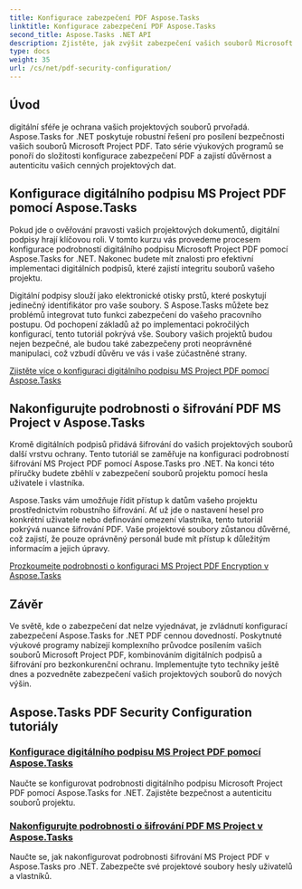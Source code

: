 ```yaml
---
title: Konfigurace zabezpečení PDF Aspose.Tasks
linktitle: Konfigurace zabezpečení PDF Aspose.Tasks
second_title: Aspose.Tasks .NET API
description: Zjistěte, jak zvýšit zabezpečení vašich souborů Microsoft Project PDF pomocí Aspose.Tasks for .NET. Naučte se techniky digitálního podpisu a šifrování.
type: docs
weight: 35
url: /cs/net/pdf-security-configuration/
---
```

## Úvod

digitální sféře je ochrana vašich projektových souborů prvořadá. Aspose.Tasks for .NET poskytuje robustní řešení pro posílení bezpečnosti vašich souborů Microsoft Project PDF. Tato série výukových programů se ponoří do složitosti konfigurace zabezpečení PDF a zajistí důvěrnost a autenticitu vašich cenných projektových dat.

## Konfigurace digitálního podpisu MS Project PDF pomocí Aspose.Tasks

Pokud jde o ověřování pravosti vašich projektových dokumentů, digitální podpisy hrají klíčovou roli. V tomto kurzu vás provedeme procesem konfigurace podrobností digitálního podpisu Microsoft Project PDF pomocí Aspose.Tasks for .NET. Nakonec budete mít znalosti pro efektivní implementaci digitálních podpisů, které zajistí integritu souborů vašeho projektu.

Digitální podpisy slouží jako elektronické otisky prstů, které poskytují jedinečný identifikátor pro vaše soubory. S Aspose.Tasks můžete bez problémů integrovat tuto funkci zabezpečení do vašeho pracovního postupu. Od pochopení základů až po implementaci pokročilých konfigurací, tento tutoriál pokrývá vše. Soubory vašich projektů budou nejen bezpečné, ale budou také zabezpečeny proti neoprávněné manipulaci, což vzbudí důvěru ve vás i vaše zúčastněné strany.

[Zjistěte více o konfiguraci digitálního podpisu MS Project PDF pomocí Aspose.Tasks](./pdf-digital-signature-details/)

## Nakonfigurujte podrobnosti o šifrování PDF MS Project v Aspose.Tasks

Kromě digitálních podpisů přidává šifrování do vašich projektových souborů další vrstvu ochrany. Tento tutoriál se zaměřuje na konfiguraci podrobností šifrování MS Project PDF pomocí Aspose.Tasks pro .NET. Na konci této příručky budete zběhlí v zabezpečení souborů projektu pomocí hesla uživatele i vlastníka.

Aspose.Tasks vám umožňuje řídit přístup k datům vašeho projektu prostřednictvím robustního šifrování. Ať už jde o nastavení hesel pro konkrétní uživatele nebo definování omezení vlastníka, tento tutoriál pokrývá nuance šifrování PDF. Vaše projektové soubory zůstanou důvěrné, což zajistí, že pouze oprávněný personál bude mít přístup k důležitým informacím a jejich úpravy.

[Prozkoumejte podrobnosti o konfiguraci MS Project PDF Encryption v Aspose.Tasks](./pdf-encryption-details/)

## Závěr

Ve světě, kde o zabezpečení dat nelze vyjednávat, je zvládnutí konfigurací zabezpečení Aspose.Tasks for .NET PDF cennou dovedností. Poskytnuté výukové programy nabízejí komplexního průvodce posílením vašich souborů Microsoft Project PDF, kombinováním digitálních podpisů a šifrování pro bezkonkurenční ochranu. Implementujte tyto techniky ještě dnes a pozvedněte zabezpečení vašich projektových souborů do nových výšin.

## Aspose.Tasks PDF Security Configuration tutoriály
### [Konfigurace digitálního podpisu MS Project PDF pomocí Aspose.Tasks](./pdf-digital-signature-details/)
Naučte se konfigurovat podrobnosti digitálního podpisu Microsoft Project PDF pomocí Aspose.Tasks for .NET. Zajistěte bezpečnost a autenticitu souborů projektu.
### [Nakonfigurujte podrobnosti o šifrování PDF MS Project v Aspose.Tasks](./pdf-encryption-details/)
Naučte se, jak nakonfigurovat podrobnosti šifrování MS Project PDF v Aspose.Tasks pro .NET. Zabezpečte své projektové soubory hesly uživatelů a vlastníků.